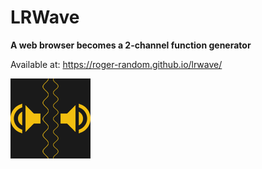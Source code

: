 # LRWave
__A web browser becomes a 2-channel function generator__

Available at: https://roger-random.github.io/lrwave/

![LRWave Icon](LRWaveLogo128.png "LRWave")
